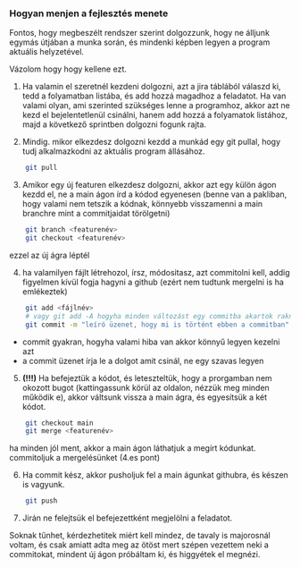 ### Hogyan menjen a fejlesztés menete

Fontos, hogy megbeszélt rendszer szerint dolgozzunk, hogy ne álljunk egymás útjában a munka során, és mindenki képben legyen a program aktuális helyzetével.

Vázolom hogy hogy kellene ezt.

1. Ha valamin el szeretnél kezdeni dolgozni, azt a jira táblából válaszd ki, tedd a folyamatban listába, és add hozzá magadhoz a feladatot. Ha van valami olyan, ami szerinted szükséges lenne a programhoz, akkor azt ne kezd el bejelentetlenül csinálni, hanem add hozzá a folyamatok listához, majd a következő sprintben dolgozni fogunk rajta.

2. Mindig. mikor elkezdesz dolgozni kezdd a munkád egy git pullal, hogy tudj alkalmazkodni az aktuális program állásához.

```bash
    git pull
```

3. Amikor egy új featuren elkezdesz dolgozni, akkor azt egy külön ágon kezdd el, ne a main ágon írd a kódod egyenesen (benne van a pakliban, hogy valami nem tetszik a kódnak, könnyebb visszamenni a main branchre mint a commitjaidat törölgetni)

```bash
    git branch <featurenév>
    git checkout <featurenév>
```

ezzel az új ágra léptél

4. ha valamilyen fájlt létrehozol, írsz, módositasz, azt commitolni kell, addig figyelmen kívül fogja hagyni a github (ezért nem tudtunk mergelni is ha emlékeztek)

```bash
    git add <fájlnév>
    # vagy git add -A hogyha minden változást egy commitba akartok rakni (nem ajánlott de előfordul)
    git commit -m "leíró üzenet, hogy mi is történt ebben a commitban"
```

- commit gyakran, hogyha valami hiba van akkor könnyű legyen kezelni azt
- a commit üzenet írja le a dolgot amit csinál, ne egy szavas legyen

5. **(!!!)** Ha befejeztük a kódot, és leteszteltük, hogy a prorgamban nem okozott bugot (kattingassunk körül az oldalon, nézzük meg minden működik e), akkor váltsunk vissza a main ágra, és egyesítsük a két kódot.

```bash
    git checkout main
    git merge <featurenév>
```

ha minden jól ment, akkor a main ágon láthatjuk a megírt kódunkat.
commitoljuk a mergelésünket (4.es pont)

6. Ha commit kész, akkor pusholjuk fel a main águnkat githubra, és készen is vagyunk.

```bash
    git push
```

7. Jirán ne felejtsük el befejezettként megjelölni a feladatot.

Soknak tűnhet, kérdezhetitek miért kell mindez, de tavaly is majorosnál voltam, és csak amiatt adta meg az ötöst mert szépen vezettem neki a commitokat, mindent új ágon próbáltam ki, és higgyétek el megnézi.
